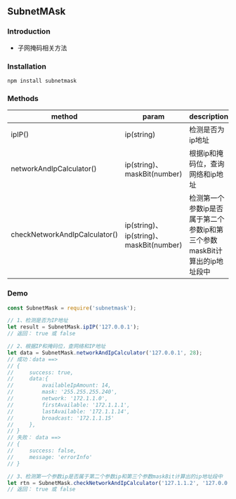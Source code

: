 ## SubnetMAsk

### Introduction

- 子网掩码相关方法

### Installation

``` 
npm install subnetmask
```

### Methods

| method                      | param                                   | description                                                  |
| --------------------------- | --------------------------------------- | ------------------------------------------------------------ |
| ipIP()                   | ip(string)                              | 检测是否为ip地址                                             |
| networkAndIpCalculator()      | ip(string)、maskBit(number)             | 根据ip和掩码位，查询网络和ip地址                             |
| checkNetworkAndIpCalculator() | ip(string)、ip(string)、maskBit(number) | 检测第一个参数ip是否属于第二个参数ip和第三个参数maskBit计算出的ip地址段中 |

### Demo

``` js
const SubnetMask = require('subnetmask');

// 1、检测是否为IP地址
let result = SubnetMask.ipIP('127.0.0.1');
// 返回： true 或 false

// 2、根据IP和掩码位，查网络和IP地址
let data = SubnetMask.networkAndIpCalculator('127.0.0.1', 28);
// 成功：data ==>
// { 
//     success: true,
//     data:{ 
//         availableIpAmount: 14,
//         mask: '255.255.255.240',
//         network: '172.1.1.0',
//         firstAvailable: '172.1.1.1',
//         lastAvailable: '172.1.1.14',
//         broadcast: '172.1.1.15' 
//     },
// }
// 失败： data ==>
// {
//     success: false,
//     message: 'errorInfo'
// }

// 3、检测第一个参数ip是否属于第二个参数ip和第三个参数maskBit计算出的ip地址段中
let rtn = SubnetMask.checkNetworkAndIpCalculator('127.1.1.2', '127.0.0.1', 28);
// 返回： true 或 false

```